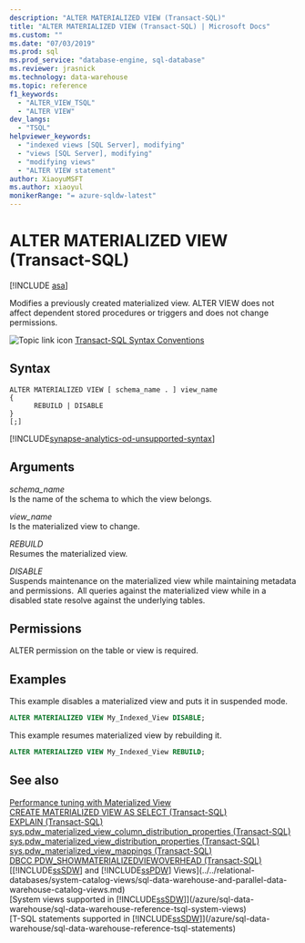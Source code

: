 ```yaml
---
description: "ALTER MATERIALIZED VIEW (Transact-SQL)"
title: "ALTER MATERIALIZED VIEW (Transact-SQL) | Microsoft Docs"
ms.custom: ""
ms.date: "07/03/2019"
ms.prod: sql
ms.prod_service: "database-engine, sql-database"
ms.reviewer: jrasnick
ms.technology: data-warehouse
ms.topic: reference
f1_keywords: 
  - "ALTER_VIEW_TSQL"
  - "ALTER VIEW"
dev_langs: 
  - "TSQL"
helpviewer_keywords: 
  - "indexed views [SQL Server], modifying"
  - "views [SQL Server], modifying"
  - "modifying views"
  - "ALTER VIEW statement"
author: XiaoyuMSFT 
ms.author: xiaoyul
monikerRange: "= azure-sqldw-latest"
---
```

# ALTER MATERIALIZED VIEW (Transact-SQL)  

[!INCLUDE [asa](../../includes/applies-to-version/asa.md)]

Modifies a previously created materialized view. ALTER VIEW does not affect dependent stored procedures or triggers and does not change permissions.  
  
![Topic link icon](../../database-engine/configure-windows/media/topic-link.gif "Topic link icon") [Transact-SQL Syntax Conventions](../../t-sql/language-elements/transact-sql-syntax-conventions-transact-sql.md)  
  
## Syntax  
  
```syntaxsql
ALTER MATERIALIZED VIEW [ schema_name . ] view_name
{
      REBUILD | DISABLE
}
[;]
```  
[!INCLUDE[synapse-analytics-od-unsupported-syntax](../../includes/synapse-analytics-od-unsupported-syntax.md)]

## Arguments

 *schema_name*     
 Is the name of the schema to which the view belongs.  
  
 *view_name*     
 Is the materialized view to change.  
  
*REBUILD*   
Resumes the materialized view.

*DISABLE*   
Suspends maintenance on the materialized view while maintaining metadata and permissions.  All queries against the materialized view while in a disabled state resolve against the underlying tables.
  
## Permissions

ALTER permission on the table or view is required.
  
## Examples

This example disables a materialized view and puts it in suspended mode.
  
```sql
ALTER MATERIALIZED VIEW My_Indexed_View DISABLE;  
```  
  
This example resumes materialized view by rebuilding it.  
  
```sql
ALTER MATERIALIZED VIEW My_Indexed_View REBUILD;  
```  
  
## See also

[Performance tuning with Materialized View](/azure/sql-data-warehouse/performance-tuning-materialized-views)   
[CREATE MATERIALIZED VIEW AS SELECT &#40;Transact-SQL&#41;](./create-materialized-view-as-select-transact-sql.md?view=azure-sqldw-latest&preserve-view=true)   
[EXPLAIN &#40;Transact-SQL&#41;](../queries/explain-transact-sql.md?view=azure-sqldw-latest&preserve-view=true)   
[sys.pdw_materialized_view_column_distribution_properties &#40;Transact-SQL&#41;](../../relational-databases/system-catalog-views/sys-pdw-materialized-view-column-distribution-properties-transact-sql.md?view=azure-sqldw-latest&preserve-view=true)   
[sys.pdw_materialized_view_distribution_properties &#40;Transact-SQL&#41;](../../relational-databases/system-catalog-views/sys-pdw-materialized-view-distribution-properties-transact-sql.md?view=azure-sqldw-latest&preserve-view=true)   
[sys.pdw_materialized_view_mappings &#40;Transact-SQL&#41;](../../relational-databases/system-catalog-views/sys-pdw-materialized-view-mappings-transact-sql.md?view=azure-sqldw-latest&preserve-view=true)   
[DBCC PDW_SHOWMATERIALIZEDVIEWOVERHEAD &#40;Transact-SQL&#41;](../database-console-commands/dbcc-pdw-showmaterializedviewoverhead-transact-sql.md?view=azure-sqldw-latest&preserve-view=true)   
[[!INCLUDE[ssSDW](../../includes/sssdwfull-md.md)] and [!INCLUDE[ssPDW](../../includes/sspdw-md.md)] Views](../../relational-databases/system-catalog-views/sql-data-warehouse-and-parallel-data-warehouse-catalog-views.md)   
[System views supported in [!INCLUDE[ssSDW](../../includes/sssdwfull-md.md)]](/azure/sql-data-warehouse/sql-data-warehouse-reference-tsql-system-views)   
[T-SQL statements supported in [!INCLUDE[ssSDW](../../includes/sssdwfull-md.md)]](/azure/sql-data-warehouse/sql-data-warehouse-reference-tsql-statements)